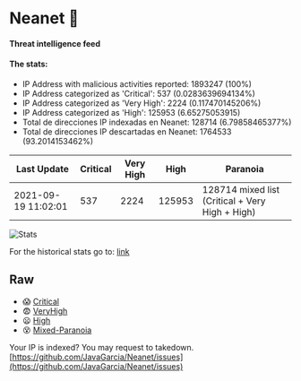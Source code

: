# Neanet :hocho:
#### Threat intelligence feed
#### The stats:

- IP Address with malicious activities reported: 1893247 (100%)
- IP Address categorized as 'Critical':  537 (0.0283639694134%)
- IP Address categorized as 'Very High':  2224 (0.117470145206%)
- IP Address categorized as 'High':  125953 (6.65275053915)
- Total de direcciones IP indexadas en Neanet:  128714 (6.79858465377%)
- Total de direcciones IP descartadas en Neanet:  1764533 (93.2014153462%)

| Last Update | Critical | Very High | High | Paranoia |
| --- | --- | --- | --- | --- |
| 2021-09-19 11:02:01 | 537 | 2224 | 125953 | 128714 mixed list (Critical + Very High + High)|

![Stats](https://docs.google.com/spreadsheets/d/e/2PACX-1vSnaNMIXVabIpDJjufMlzH7poXnshF3mgd8Is1g9ytUEzVsP5my4Trn8f-xkoLLQ38xpL3HtmUexLo6/pubchart?oid=501124687&format=image)

For the historical stats go to: [link](/stats.csv)
## Raw
- :scream: [Critical](https://raw.githubusercontent.com/JavaGarcia/Neanet/master/blacklists/neanet_critical.txt)
- :fearful: [VeryHigh](https://raw.githubusercontent.com/JavaGarcia/Neanet/master/blacklists/neanet_veryHigh.txtt)
- :frowning: [High](https://raw.githubusercontent.com/JavaGarcia/Neanet/master/blacklists/neanet_high.txt)
- :dizzy_face: [Mixed-Paranoia](https://raw.githubusercontent.com/JavaGarcia/Neanet/master/blacklists/neanet_all.txt)


Your IP is indexed? You may request to takedown. [https://github.com/JavaGarcia/Neanet/issues](https://github.com/JavaGarcia/Neanet/issues)










































































































































































































































































































































































































































































































































































































































































































































































































































































































































































































































































































































































































































































































































































































































































































































































































































































































































































































































































































































































































































































































































































































































































































































































































































































































































































































































































































































































































































































































































































































































































































































































































































































































































































































































































































































































































































































































































































































































































































































































































































































































































































































































































































































































































































































































































































































































































































































































































































































































































































































































































































































































































































































































































































































































































































































































































































































































































































































































































































































































































































































































































































































































































































































































































































































































































































































































































































































































































































































































































































































































































































































































































































































































































































































































































































































































































































































































































































































































































































































































































































































































































































































































































































































































































































































































































































































































































































































































































































































































































































































































































